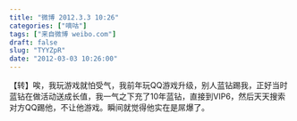 ```yaml
---
title: "微博 2012.3.3 10:26"
categories: ["嘀咕"]
tags: ["来自微博 weibo.com"]
draft: false
slug: "TYYZpR"
date: "2012-03-03 10:26:00"
---
```


<p>【转】唉，我玩游戏就怕受气，我前年玩QQ游戏升级，别人蓝钻踢我，正好当时蓝钻在做活动送成长值，我一气之下充了10年蓝钻，直接到VIP6，然后天天搜索对方QQ踢他，不让他游戏。瞬间就觉得他实在是屌爆了。 ​​​​</p>

